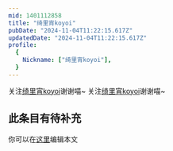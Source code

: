 ```yaml
---
mid: 1401112858
title: "绮里宵koyoi"
pubDate: "2024-11-04T11:22:15.617Z"
updatedDate: "2024-11-04T11:22:15.617Z"
profile:
  {
    Nickname: ["绮里宵koyoi"],
  }
---
```


关注[绮里宵koyoi](https://space.bilibili.com/1401112858)谢谢喵~ 关注[绮里宵koyoi](https://space.bilibili.com/1401112858)谢谢喵~

## 此条目有待补充
你可以在[这里](https://github.com/Yuhanawa/VTuber.ICU-Content/edit/master/v/绮里宵koyoi/index.md)编辑本文

